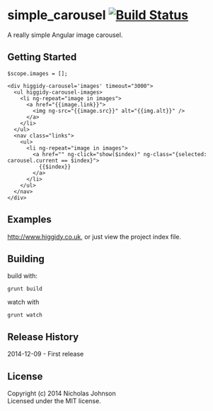 # simple_carousel [![Build Status](https://secure.travis-ci.org/forwardadvance/simple_carousel.png?branch=master)](http://travis-ci.org/forwardadvance/simple_carousel)

A really simple Angular image carousel.

## Getting Started

    $scope.images = [];

    <div higgidy-carousel='images' timeout="3000">
      <ul higgidy-carousel-images>
        <li ng-repeat="image in images">
          <a href="{{image.link}}">
            <img ng-src="{{image.src}}" alt="{{img.alt}}" />
          </a>
        </li>
      </ul>
      <nav class="links">
        <ul>
          <li ng-repeat="image in images">
            <a href="" ng-click="show($index)" ng-class="{selected: carousel.current == $index}">
              {{$index}}
            </a>
          </li>
        </ul>
      </nav>
    </div>


## Examples

<http://www.higgidy.co.uk>, or just view the project index file.

## Building

build with:

    grunt build

watch with

    grunt watch

## Release History

2014-12-09 - First release

## License
Copyright (c) 2014 Nicholas Johnson  
Licensed under the MIT license.
